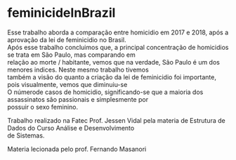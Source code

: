 # feminicideInBrazil

Esse trabalho aborda a comparação entre homicidio em 2017 e 2018, após a aprovação da lei de feminicidio no Brasil. <br>
Após esse trabalho concluimos que, a principal concentração de homicidios se trata em São Paulo, mas comparando em <br>
relação ao morte / habitante, vemos que na verdade, São Paulo é um dos menores indices. Neste mesmo trabalho tivemos <br>
também a visão do quanto a criação da lei de feminicidio foi importante, pois visualmente, vemos que diminuiu-se <br>
O númerode casos de homicidio, significando-se que a maioria dos assassinatos são passionais e simplesmente por <br>
possuir o sexo feminino.


Trabalho realizado na Fatec Prof. Jessen Vidal pela materia de Estrutura de Dados do Curso Análise e Desenvolvimento <br>
de Sistemas. 

Materia lecionada pelo prof. Fernando Masanori

